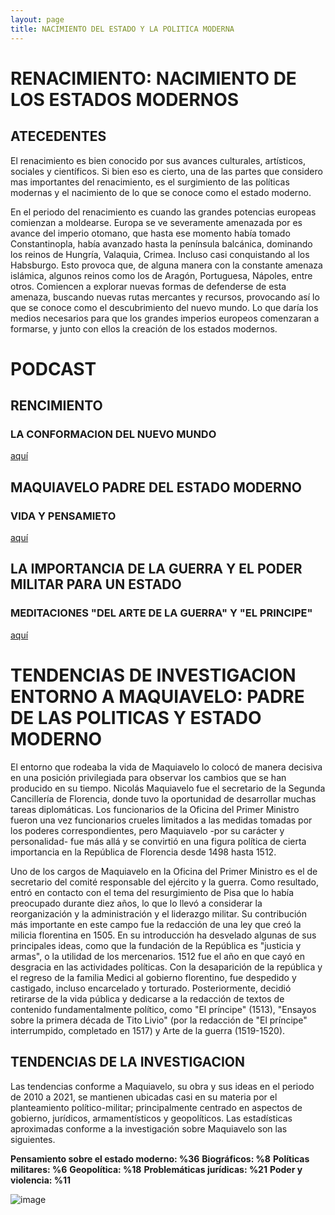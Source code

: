 ```yaml
---
layout: page
title: NACIMIENTO DEL ESTADO Y LA POLITICA MODERNA
---
```


#                                               RENACIMIENTO: NACIMIENTO DE LOS ESTADOS MODERNOS


## ATECEDENTES 

El renacimiento es bien conocido por sus avances culturales, artísticos, sociales y científicos. Si bien eso es cierto, una de las partes que considero mas importantes del renacimiento, es el surgimiento de las políticas modernas y el nacimiento de lo que se conoce como el estado moderno. 

En el periodo del renacimiento es cuando las grandes potencias europeas comienzan a moldearse. Europa se ve severamente amenazada por es avance del imperio otomano, que hasta ese momento había tomado Constantinopla, había avanzado hasta la península balcánica, dominando los reinos de Hungría, Valaquia, Crimea. Incluso casi conquistando al los Habsburgo. Esto provoca que, de alguna manera con la constante amenaza islámica, algunos reinos como los de Aragón, Portuguesa, Nápoles, entre otros. Comiencen a explorar nuevas formas de defenderse de esta amenaza, buscando nuevas rutas mercantes y recursos, provocando así lo que se conoce como el descubrimiento del nuevo mundo. Lo que daría los medios necesarios para que los grandes imperios europeos comenzaran a formarse, y junto con ellos la creación de los estados modernos. 


#                                                                 PODCAST

## RENCIMIENTO 
### LA CONFORMACION DEL NUEVO MUNDO
[aquí](https://drive.google.com/file/d/1QdPQFfIoXSRlcn6yIxmtvLmkNGe23lCz/view?usp=sharing)

## MAQUIAVELO PADRE DEL ESTADO MODERNO
### VIDA Y PENSAMIETO
[aquí](https://drive.google.com/file/d/1pbW9XZR7S2NxemgA2KVPFIYhzZL3Zmfn/view?usp=sharing)

## LA IMPORTANCIA DE LA GUERRA Y EL PODER MILITAR PARA UN ESTADO
### MEDITACIONES "DEL ARTE DE LA GUERRA" Y "EL PRINCIPE"
[aquí](https://drive.google.com/file/d/16WFBltTNDOmaILYf85PrVPb7chlX1QMA/view?usp=sharing)


# TENDENCIAS DE INVESTIGACION ENTORNO A MAQUIAVELO: PADRE DE LAS POLITICAS Y ESTADO MODERNO
 

El entorno que rodeaba la vida de Maquiavelo lo colocó de manera decisiva en una posición privilegiada para observar los cambios que se han producido en su tiempo. Nicolás Maquiavelo fue el secretario de la Segunda Cancillería de Florencia, donde tuvo la oportunidad de desarrollar muchas tareas diplomáticas. Los funcionarios de la Oficina del Primer Ministro fueron una vez funcionarios crueles limitados a las medidas tomadas por los poderes correspondientes, pero Maquiavelo -por su carácter y personalidad- fue más allá y se convirtió en una figura política de cierta importancia en la República de Florencia desde 1498 hasta 1512.

Uno de los cargos de Maquiavelo en la Oficina del Primer Ministro es el de secretario del comité responsable del ejército y la guerra. Como resultado, entró en contacto con el tema del resurgimiento de Pisa que lo había preocupado durante diez años, lo que lo llevó a considerar la reorganización y la administración y el liderazgo militar. Su contribución más importante en este campo fue la redacción de una ley que creó la milicia florentina en 1505. En su introducción ha desvelado algunas de sus principales ideas, como que la fundación de la República es "justicia y armas", o la utilidad de los mercenarios. 
1512 fue el año en que cayó en desgracia en las actividades políticas. Con la desaparición de la república y el regreso de la familia Medici al gobierno florentino, fue despedido y castigado, incluso encarcelado y torturado. Posteriormente, decidió retirarse de la vida pública y dedicarse a la redacción de textos de contenido fundamentalmente político, como "El príncipe" (1513), "Ensayos sobre la primera década de Tito Livio" (por la redacción de "El príncipe" interrumpido, completado en 1517) y Arte de la guerra (1519-1520).

## TENDENCIAS DE LA INVESTIGACION

Las tendencias conforme a Maquiavelo, su obra y sus ideas en el periodo de 2010 a 2021, se mantienen ubicadas casi en su materia por el planteamiento político-militar; principalmente centrado en aspectos de gobierno, jurídicos, armamentísticos y geopolíticos.
Las estadísticas aproximadas conforme a la investigación sobre Maquiavelo son las siguientes. 

**Pensamiento sobre el estado moderno: %36**
**Biográficos: %8**
**Políticas militares: %6**
**Geopolítica: %18**
**Problemáticas jurídicas: %21**
**Poder y violencia: %11**


![image](https://user-images.githubusercontent.com/87249018/125393013-ca9a1200-e36c-11eb-8ccc-6f10c8f0f8e3.png)
